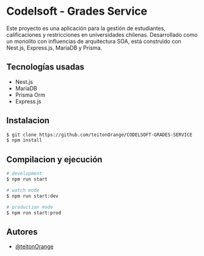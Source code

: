 # Codelsoft - Grades Service
Este proyecto es una aplicación para la gestión de estudiantes, calificaciones y restricciones en universidades chilenas. Desarrollado como un monolito con influencias de arquitectura SOA, está construido con Nest.js, Express.js, MariaDB y Prisma.
## Tecnologías usadas
 - Nest.js
 - MariaDB
 - Prisma Orm
 - Express.js

## Instalacion
```bash
$ git clone https://github.com/teitonOrange/CODELSOFT-GRADES-SERVICE
$ npm install
```

## Compilacion y ejecución

```bash
# development
$ npm run start

# watch mode
$ npm run start:dev

# production mode
$ npm run start:prod
```

## Autores
 - [@teitonOrange](https://github.com/teitonOrange "Title") 




